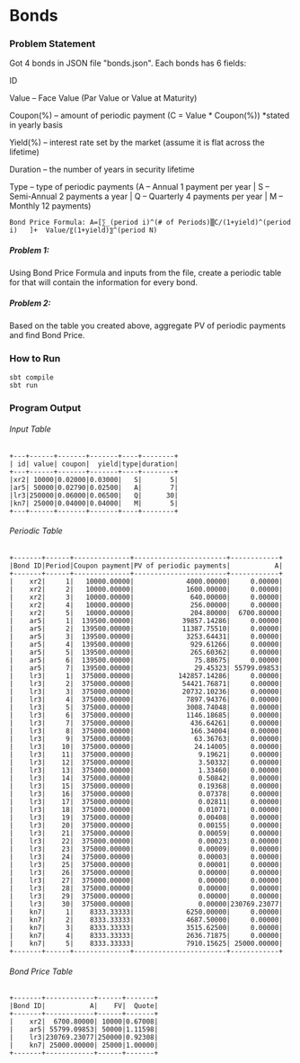 # Bonds

### Problem Statement

Got 4 bonds in JSON file "bonds.json". Each bonds has 6 fields: 

ID

Value – Face Value (Par Value or Value at Maturity)

Coupon(%) – amount of periodic payment (C = Value * Coupon(%)) *stated in yearly basis

Yield(%) – interest rate set by the market (assume it is flat across the lifetime)

Duration – the number of years in security lifetime

Type – type of periodic payments (A – Annual 1 payment per year | S – Semi-Annual 2 payments a year | Q – Quarterly 4 payments per year | M – Monthly 12 payments)
	
	Bond Price Formula: A=[∑_(period i)^(# of Periods)▒C/(1+yield)^(period i)   ]+  Value/〖(1+yield)〗^(period N) 

##### Problem 1: 
Using Bond Price Formula and inputs from the file, create a periodic table for that will contain the information for every bond.

##### Problem 2:
Based on the table you created above, aggregate PV of periodic payments and find Bond Price.


### How to Run
	sbt compile
	sbt run


### Program Output
###### Input Table

	+---+------+-------+-------+----+--------+
	| id| value| coupon|  yield|type|duration|
	+---+------+-------+-------+----+--------+
	|xr2| 10000|0.02000|0.03000|   S|       5|
	|ar5| 50000|0.02790|0.02500|   A|       7|
	|lr3|250000|0.06000|0.06500|   Q|      30|
	|kn7| 25000|0.04000|0.04000|   M|       5|
	+---+------+-------+-------+----+--------+
###### Periodic Table

	+-------+------+--------------+-----------------------+------------+
	|Bond ID|Period|Coupon payment|PV of periodic payments|           A|
	+-------+------+--------------+-----------------------+------------+
	|    xr2|     1|   10000.00000|             4000.00000|     0.00000|
	|    xr2|     2|   10000.00000|             1600.00000|     0.00000|
	|    xr2|     3|   10000.00000|              640.00000|     0.00000|
	|    xr2|     4|   10000.00000|              256.00000|     0.00000|
	|    xr2|     5|   10000.00000|              204.80000|  6700.80000|
	|    ar5|     1|  139500.00000|            39857.14286|     0.00000|
	|    ar5|     2|  139500.00000|            11387.75510|     0.00000|
	|    ar5|     3|  139500.00000|             3253.64431|     0.00000|
	|    ar5|     4|  139500.00000|              929.61266|     0.00000|
	|    ar5|     5|  139500.00000|              265.60362|     0.00000|
	|    ar5|     6|  139500.00000|               75.88675|     0.00000|
	|    ar5|     7|  139500.00000|               29.45323| 55799.09853|
	|    lr3|     1|  375000.00000|           142857.14286|     0.00000|
	|    lr3|     2|  375000.00000|            54421.76871|     0.00000|
	|    lr3|     3|  375000.00000|            20732.10236|     0.00000|
	|    lr3|     4|  375000.00000|             7897.94376|     0.00000|
	|    lr3|     5|  375000.00000|             3008.74048|     0.00000|
	|    lr3|     6|  375000.00000|             1146.18685|     0.00000|
	|    lr3|     7|  375000.00000|              436.64261|     0.00000|
	|    lr3|     8|  375000.00000|              166.34004|     0.00000|
	|    lr3|     9|  375000.00000|               63.36763|     0.00000|
	|    lr3|    10|  375000.00000|               24.14005|     0.00000|
	|    lr3|    11|  375000.00000|                9.19621|     0.00000|
	|    lr3|    12|  375000.00000|                3.50332|     0.00000|
	|    lr3|    13|  375000.00000|                1.33460|     0.00000|
	|    lr3|    14|  375000.00000|                0.50842|     0.00000|
	|    lr3|    15|  375000.00000|                0.19368|     0.00000|
	|    lr3|    16|  375000.00000|                0.07378|     0.00000|
	|    lr3|    17|  375000.00000|                0.02811|     0.00000|
	|    lr3|    18|  375000.00000|                0.01071|     0.00000|
	|    lr3|    19|  375000.00000|                0.00408|     0.00000|
	|    lr3|    20|  375000.00000|                0.00155|     0.00000|
	|    lr3|    21|  375000.00000|                0.00059|     0.00000|
	|    lr3|    22|  375000.00000|                0.00023|     0.00000|
	|    lr3|    23|  375000.00000|                0.00009|     0.00000|
	|    lr3|    24|  375000.00000|                0.00003|     0.00000|
	|    lr3|    25|  375000.00000|                0.00001|     0.00000|
	|    lr3|    26|  375000.00000|                0.00000|     0.00000|
	|    lr3|    27|  375000.00000|                0.00000|     0.00000|
	|    lr3|    28|  375000.00000|                0.00000|     0.00000|
	|    lr3|    29|  375000.00000|                0.00000|     0.00000|
	|    lr3|    30|  375000.00000|                0.00000|230769.23077|
	|    kn7|     1|    8333.33333|             6250.00000|     0.00000|
	|    kn7|     2|    8333.33333|             4687.50000|     0.00000|
	|    kn7|     3|    8333.33333|             3515.62500|     0.00000|
	|    kn7|     4|    8333.33333|             2636.71875|     0.00000|
	|    kn7|     5|    8333.33333|             7910.15625| 25000.00000|
	+-------+------+--------------+-----------------------+------------+
###### Bond Price Table

	+-------+------------+------+-------+
	|Bond ID|           A|    FV|  Quote|
	+-------+------------+------+-------+
	|    xr2|  6700.80000| 10000|0.67008|
	|    ar5| 55799.09853| 50000|1.11598|
	|    lr3|230769.23077|250000|0.92308|
	|    kn7| 25000.00000| 25000|1.00000|
	+-------+------------+------+-------+
